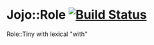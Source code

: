 
# Jojo::Role [![Build Status](https://travis-ci.org/aferreira/cpan-Jojo-Role.svg?branch=master)](https://travis-ci.org/aferreira/cpan-Jojo-Role)

Role::Tiny with lexical "with"
